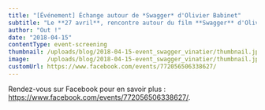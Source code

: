 ```yaml
---
title: "[Événement] Échange autour de *Swagger* d'Olivier Babinet"
subtitle: "Le **27 avril**, rencontre autour du film **Swagger** d'Olivier Babinet à la **ferme du Vinatier**."
author: "Out !"
date: "2018-04-15"
contentType: event-screening
thumbnail: /uploads/blog/2018-04-15-event_swagger_vinatier/thumbnail.jpg
image:     /uploads/blog/2018-04-15-event_swagger_vinatier/thumbnail.jpg
customUrl: https://www.facebook.com/events/772056506338627/
---
```


Rendez-vous sur Facebook pour en savoir plus : <https://www.facebook.com/events/772056506338627/>.
